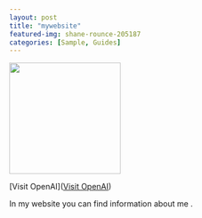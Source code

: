 ```yaml
---
layout: post
title: "mywebsite"
featured-img: shane-rounce-205187
categories: [Sample, Guides]
---
```

<img src="../assets/images/Screenshot 2023-11-11 021040.png" width="200">


[Visit OpenAI]([Visit OpenAI](https://www.openai.com))


In my website you can find information about me .


